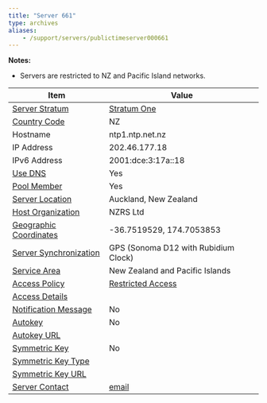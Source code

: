 ```yaml
---
title: "Server 661"
type: archives
aliases:
    - /support/servers/publictimeserver000661
---
```


**Notes:**

* Servers are restricted to NZ and Pacific Island networks.

| Item | Value |
| ----- | ----- |
| [Server Stratum](/support/servers/serverstratum) | [Stratum One](/support/servers/stratumonetimeservers) |
| [Country Code](/support/servers/countrycode) | NZ |
| Hostname |  ntp1.ntp.net.nz |
| IP Address |  202.46.177.18 |
| IPv6 Address |  2001:dce:3:17a::18 |
| [Use DNS](/support/servers/usedns) | Yes |
| [Pool Member](/support/servers/poolmember) | Yes |
| [Server Location](/support/servers/serverlocation) |  Auckland, New Zealand  |
| [Host Organization](/support/servers/hostorganization) |  NZRS Ltd |
| [ Geographic Coordinates](/support/servers/geographiccoordinates) | -36.7519529, 174.7053853  |
| [Server Synchronization](/support/servers/serversynchronization) |  GPS (Sonoma D12 with Rubidium Clock)  |
| [Service Area](/support/servers/servicearea) |  New Zealand and Pacific Islands  |
| [Access Policy](/support/servers/accesspolicy) | [Restricted Access](/support/servers/restrictedaccess) |
| [Access Details](/support/servers/accessdetails) |  |
| [Notification Message](/support/servers/notificationmessage) | No |
| [Autokey](/support/servers/autokey) | No |
| [Autokey URL](/support/servers/autokeyurl) | |
| [Symmetric Key](/support/servers/symmetrickey) | No |
| [Symmetric Key Type](/support/servers/symmetrickeytype) | |
| [Symmetric Key URL](/support/servers/symmetrickeyurl) | |
| [Server Contact](/support/servers/servercontact) | [email](mailto:support@nzrs.net.nz) |